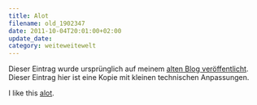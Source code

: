 ```yaml
---
title: Alot
filename: old_1902347
date: 2011-10-04T20:01:00+02:00
update_date:
category: weiteweitewelt
---
```

Dieser Eintrag wurde ursprünglich auf meinem [alten Blog veröffentlicht](https://stu.blogger.de/stories/1902347/). Dieser Eintrag hier ist eine Kopie mit kleinen technischen Anpassungen.

I like this [alot](http://hyperboleandahalf.blogspot.com/2010/04/alot-is-better-than-you-at-everything.html).
